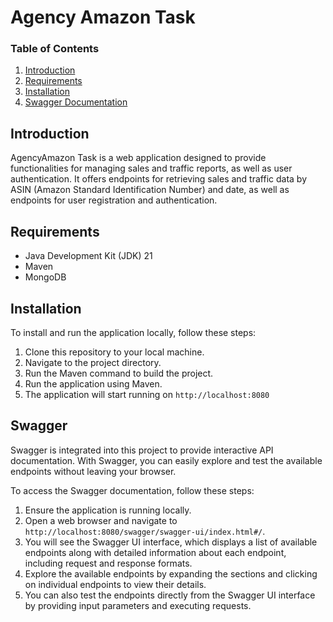 # Agency Amazon Task

### Table of Contents
1. [Introduction](#introduction)
2. [Requirements](#requirements)
3. [Installation](#installation)
4. [Swagger Documentation](#swagger)

## Introduction
AgencyAmazon Task is a web application designed to provide functionalities for managing sales and traffic reports, as well as user authentication. It offers endpoints for retrieving sales and traffic data by ASIN (Amazon Standard Identification Number) and date, as well as endpoints for user registration and authentication.

## Requirements
- Java Development Kit (JDK) 21
- Maven
- MongoDB

## Installation
To install and run the application locally, follow these steps:

1. Clone this repository to your local machine.
2. Navigate to the project directory.
3. Run the Maven command to build the project.
4. Run the application using Maven.
5. The application will start running on `http://localhost:8080`

## Swagger
Swagger is integrated into this project to provide interactive API documentation. With Swagger, you can easily explore and test the available endpoints without leaving your browser.

To access the Swagger documentation, follow these steps:

1. Ensure the application is running locally.
2. Open a web browser and navigate to `http://localhost:8080/swagger/swagger-ui/index.html#/`.
3. You will see the Swagger UI interface, which displays a list of available endpoints along with detailed information about each endpoint, including request and response formats.
4. Explore the available endpoints by expanding the sections and clicking on individual endpoints to view their details.
5. You can also test the endpoints directly from the Swagger UI interface by providing input parameters and executing requests.
